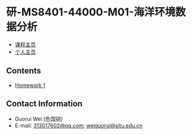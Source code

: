 # 研-MS8401-44000-M01-海洋环境数据分析

- [课程主页](https://grwei.github.io/SJTU_2021-2022-2-MS8401/)
- [个人主页](https://grwei.github.io/)

## Contents

- [Homework 1](https://grwei.github.io/SJTU_2021-2022-2-MS8401/hw1_危国锐_120034910021.pdf)

## Contact Information

- Guorui Wei (危国锐)
- E-mail: 313017602@qq.com; weiguorui@sjtu.edu.cn
